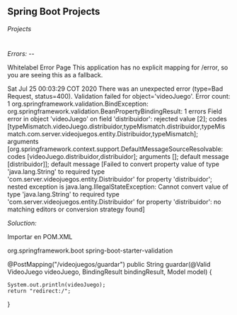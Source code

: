 ## Spring Boot Projects

_Projects_

#
_Errors:_  --

Whitelabel Error Page
This application has no explicit mapping for /error, so you are seeing this as a fallback.

Sat Jul 25 00:03:29 COT 2020
There was an unexpected error (type=Bad Request, status=400).
Validation failed for object='videoJuego'. Error count: 1
org.springframework.validation.BindException: org.springframework.validation.BeanPropertyBindingResult: 1 errors
Field error in object 'videoJuego' on field 'distribuidor': rejected value [2]; codes [typeMismatch.videoJuego.distribuidor,typeMismatch.distribuidor,typeMismatch.com.server.videojuegos.entity.Distribuidor,typeMismatch]; arguments [org.springframework.context.support.DefaultMessageSourceResolvable: codes [videoJuego.distribuidor,distribuidor]; arguments []; default message [distribuidor]]; default message [Failed to convert property value of type 'java.lang.String' to required type 'com.server.videojuegos.entity.Distribuidor' for property 'distribuidor'; nested exception is java.lang.IllegalStateException: Cannot convert value of type 'java.lang.String' to required type 'com.server.videojuegos.entity.Distribuidor' for property 'distribuidor': no matching editors or conversion strategy found]

_Soluction:_

Importar en POM.XML

<dependency>
    <groupId>org.springframework.boot</groupId> 
    <artifactId>spring-boot-starter-validation</artifactId> 
</dependency>

@PostMapping("/videojuegos/guardar")
public String guardar(@Valid VideoJuego videoJuego, BindingResult bindingResult, Model model) {

    System.out.println(videoJuego);
    return "redirect:/";
}

#


